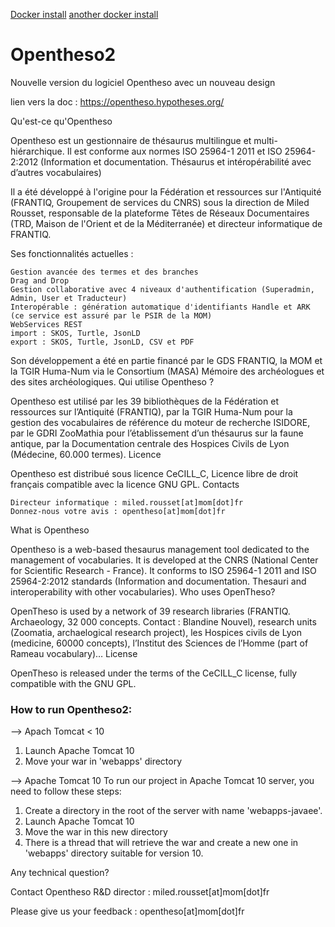 [Docker install](https://github.com/miledrousset/Opentheso2/tree/master/docker)
[another docker install](https://github.com/viaacode/opentheso2-docker)

# Opentheso2
Nouvelle version du logiciel Opentheso avec un nouveau design

lien vers la doc : https://opentheso.hypotheses.org/

Qu'est-ce qu'Opentheso

Opentheso est un gestionnaire de thésaurus multilingue et multi-hiérarchique. Il est conforme aux normes ISO 25964-1 2011 et ISO 25964-2:2012 (Information et documentation. Thésaurus et intéropérabilité avec d’autres vocabulaires)

Il a été développé à l'origine pour la Fédération et ressources sur l'Antiquité (FRANTIQ, Groupement de services du CNRS) sous la direction de Miled Rousset, responsable de la plateforme Têtes de Réseaux Documentaires (TRD, Maison de l'Orient et de la Méditerranée) et directeur informatique de FRANTIQ.

Ses fonctionnalités actuelles :

    Gestion avancée des termes et des branches
    Drag and Drop
    Gestion collaborative avec 4 niveaux d'authentification (Superadmin, Admin, User et Traducteur)
    Interopérable : génération automatique d'identifiants Handle et ARK (ce service est assuré par le PSIR de la MOM)
    WebServices REST
    import : SKOS, Turtle, JsonLD
    export : SKOS, Turtle, JsonLD, CSV et PDF

Son développement a été en partie financé par le GDS FRANTIQ, la MOM et la TGIR Huma-Num via le Consortium (MASA) Mémoire des archéologues et des sites archéologiques.
Qui utilise Opentheso ?

Opentheso est utilisé par les 39 bibliothèques de la Fédération et ressources sur l’Antiquité (FRANTIQ), par la TGIR Huma-Num pour la gestion des vocabulaires de référence du moteur de recherche ISIDORE, par le GDRI ZooMathia pour l’établissement d’un thésaurus sur la faune antique, par la Documentation centrale des Hospices Civils de Lyon (Médecine, 60.000 termes).
Licence

Opentheso est distribué sous licence CeCILL_C, Licence libre de droit français compatible avec la licence GNU GPL.
Contacts

    Directeur informatique : miled.rousset[at]mom[dot]fr
    Donnez-nous votre avis : opentheso[at]mom[dot]fr

What is Opentheso

Opentheso is a web-based thesaurus management tool dedicated to the management of vocabularies. It is developed at the CNRS (National Center for Scientific Research - France). It conforms to ISO 25964-1 2011 and ISO 25964-2:2012 standards (Information and documentation. Thesauri and interoperability with other vocabularies).
Who uses OpenTheso?

OpenTheso is used by a network of 39 research libraries (FRANTIQ. Archaeology, 32 000 concepts. Contact : Blandine Nouvel), research units (Zoomatia, archaelogical research project), les Hospices civils de Lyon (medicine, 60000 concepts), l’Institut des Sciences de l’Homme (part of Rameau vocabulary)…
License

OpenTheso is released under the terms of the CeCILL_C license, fully compatible with the GNU GPL.

### How to run Opentheso2:
--> Apach Tomcat < 10
1. Launch Apache Tomcat 10
2. Move your war in 'webapps' directory

--> Apache Tomcat 10
To run our project in Apache Tomcat 10 server, you need to follow these steps:
1. Create a directory in the root of the server with name 'webapps-javaee'.
2. Launch Apache Tomcat 10
3. Move the war in this new directory
4. There is a thread that will retrieve the war and create a new one in 'webapps' directory suitable for version 10.

Any technical question?

Contact Opentheso R&D director : miled.rousset[at]mom[dot]fr

Please give us your feedback : opentheso[at]mom[dot]fr
